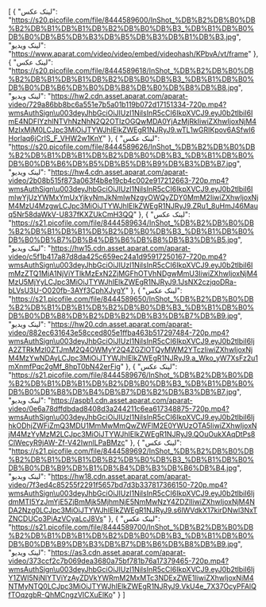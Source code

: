 [
  {
    "لینک عکس": "https://s20.picofile.com/file/8444589600/InShot_%DB%B2%DB%B0%DB%B2%DB%B1%DB%B1%DB%B2%DB%B0%DB%B3_%DB%B1%DB%B0%DB%B0%DB%B5%DB%B3%DB%B5%DB%B3%DB%B1%DB%B3.jpg",
    "لینک ویدیو": "https://www.aparat.com/video/video/embed/videohash/KPbvA/vt/frame"
  },
  {
    "لینک عکس": "https://s20.picofile.com/file/8444589618/InShot_%DB%B2%DB%B0%DB%B2%DB%B1%DB%B1%DB%B2%DB%B0%DB%B3_%DB%B1%DB%B0%DB%B0%DB%B6%DB%B0%DB%B8%DB%B0%DB%B8%DB%B8.jpg",
    "لینک ویدیو": "https://hw2.cdn.asset.aparat.com/aparat-video/729a86bb8bc6a551e7b5a01b119b072d17151334-720p.mp4?wmsAuthSign\u003deyJhbGciOiJIUzI1NiIsInR5cCI6IkpXVCJ9.eyJ0b2tlbiI6ImE4NDFlYzhlNTVhNzNhN2Q2OTIzOGQwMDA0YjAzMjRkIiwiZXhwIjoxNjM4MzIxMjM0LCJpc3MiOiJTYWJhIElkZWEgR1NJRyJ9.wTL1wGRIKpov6ASfwI6Horlaq6jCrIS_F_VHW2w1KnY"
  },
  {
    "لینک عکس": "https://s20.picofile.com/file/8444589626/InShot_%DB%B2%DB%B0%DB%B2%DB%B1%DB%B1%DB%B2%DB%B0%DB%B3_%DB%B1%DB%B0%DB%B0%DB%B6%DB%B5%DB%B5%DB%B9%DB%B3%DB%B7.jpg",
    "لینک ویدیو": "https://hw4.cdn.asset.aparat.com/aparat-video/2b08b515f873a063f4b8e19cb4c002e917212663-720p.mp4?wmsAuthSign\u003deyJhbGciOiJIUzI1NiIsInR5cCI6IkpXVCJ9.eyJ0b2tlbiI6ImIwYjUzYWMxYmUxYjkyNmJkNmIwNzgyOWQyZDY0MmM2IiwiZXhwIjoxNjM4MzU4MzgwLCJpc3MiOiJTYWJhIElkZWEgR1NJRyJ9.ZRu1_8uHmJ46Mauq5Nr58daWkV-U837fKXZUkCmH3QQ"
  },
  {
    "لینک عکس": "https://s21.picofile.com/file/8444589634/InShot_%DB%B2%DB%B0%DB%B2%DB%B1%DB%B1%DB%B2%DB%B0%DB%B3_%DB%B1%DB%B0%DB%B0%DB%B7%DB%B4%DB%B6%DB%B8%DB%B3%DB%B5.jpg",
    "لینک ویدیو": "https://hw15.cdn.asset.aparat.com/aparat-video/c5f1b417a87d8da425c659ec24a1d95917250167-720p.mp4?wmsAuthSign\u003deyJhbGciOiJIUzI1NiIsInR5cCI6IkpXVCJ9.eyJ0b2tlbiI6ImMzZTQ1MjA1NjViYTlkMzExN2ZjMGFhOTVhNDgwMmU3IiwiZXhwIjoxNjM4MzU5MjYyLCJpc3MiOiJTYWJhIElkZWEgR1NJRyJ9.1JsNX2czjqoDRa-bLVsU3U-O020fb-3AYf3CphXJygY"
  },
  {
    "لینک عکس": "https://s21.picofile.com/file/8444589650/InShot_%DB%B2%DB%B0%DB%B2%DB%B1%DB%B1%DB%B2%DB%B0%DB%B3_%DB%B1%DB%B0%DB%B0%DB%B8%DB%B2%DB%B2%DB%B3%DB%B7%DB%B9.jpg",
    "لینک ویدیو": "https://hw20.cdn.asset.aparat.com/aparat-video/882ec631643e58cced805e1ffba463b517297484-720p.mp4?wmsAuthSign\u003deyJhbGciOiJIUzI1NiIsInR5cCI6IkpXVCJ9.eyJ0b2tlbiI6IjA2ZTRkMzI0ZTJmM2Q4OWMyY2Q4ZGZlOTQyMWM2YTczIiwiZXhwIjoxNjM4MzYwNDAyLCJpc3MiOiJTYWJhIElkZWEgR1NJRyJ9.a_Wko_yW7XsFz2u1mXnmfPqc2gMf_8hpT0bN42erFig"
  },
  {
    "لینک عکس": "https://s21.picofile.com/file/8444589676/InShot_%DB%B2%DB%B0%DB%B2%DB%B1%DB%B1%DB%B2%DB%B0%DB%B3_%DB%B1%DB%B0%DB%B0%DB%B8%DB%B4%DB%B7%DB%B2%DB%B3%DB%B7.jpg",
    "لینک ویدیو": "https://aspb1.cdn.asset.aparat.com/aparat-video/0e6a78dffdbdad8408d3a244211c6ea617348875-720p.mp4?wmsAuthSign\u003deyJhbGciOiJIUzI1NiIsInR5cCI6IkpXVCJ9.eyJ0b2tlbiI6IjhkODhjZWFiZmQ3MDU1MmMwMmQwZWFlM2E0YWUzOTA5IiwiZXhwIjoxNjM4MzYyMzM2LCJpc3MiOiJTYWJhIElkZWEgR1NJRyJ9.QOuOukXAqDtPs8ClWecyR9jAW-Zf-V42IwnlLPaBMzc"
  },
  {
    "لینک عکس": "https://s21.picofile.com/file/8444589692/InShot_%DB%B2%DB%B0%DB%B2%DB%B1%DB%B1%DB%B2%DB%B0%DB%B3_%DB%B1%DB%B0%DB%B0%DB%B9%DB%B1%DB%B4%DB%B3%DB%B6%DB%B4.jpg",
    "لینک ویدیو": "https://hw18.cdn.asset.aparat.com/aparat-video/7f3ed4c85255f2291f5657bd7d3b337817366150-720p.mp4?wmsAuthSign\u003deyJhbGciOiJIUzI1NiIsInR5cCI6IkpXVCJ9.eyJ0b2tlbiI6IjdmMTI5YzJmYjE5ZjBmMjk5MjhmNjE5NmMwNzY4ZDZlIiwiZXhwIjoxNjM4NDA2Nzg0LCJpc3MiOiJTYWJhIElkZWEgR1NJRyJ9.s6lWVdkX17kirDNwl3NxTZNCDUCo3PiAzVCyaLcJ8Vs"
  },
  {
    "لینک عکس": "https://s21.picofile.com/file/8444589700/InShot_%DB%B2%DB%B0%DB%B2%DB%B1%DB%B1%DB%B2%DB%B0%DB%B3_%DB%B1%DB%B0%DB%B0%DB%B9%DB%B3%DB%B7%DB%B6%DB%B8%DB%B9.jpg",
    "لینک ویدیو": "https://as3.cdn.asset.aparat.com/aparat-video/373ccf2c7b069dea3680a75bf781b76a17379465-720p.mp4?wmsAuthSign\u003deyJhbGciOiJIUzI1NiIsInR5cCI6IkpXVCJ9.eyJ0b2tlbiI6IjY1ZWI5NjNlYTViYzAyZDVkYWRmM2MxMTc3NDExZWE1IiwiZXhwIjoxNjM4NTMyNTQ0LCJpc3MiOiJTYWJhIElkZWEgR1NJRyJ9.VkU4e_7X37OcyPFAlQfTOqzgbR-QhMCngzVICXuElKo"
  }
]
